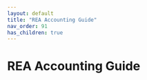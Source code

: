 ```yaml
---
layout: default
title: "REA Accounting Guide"
nav_order: 91
has_children: true
---
```

# REA Accounting Guide
  
